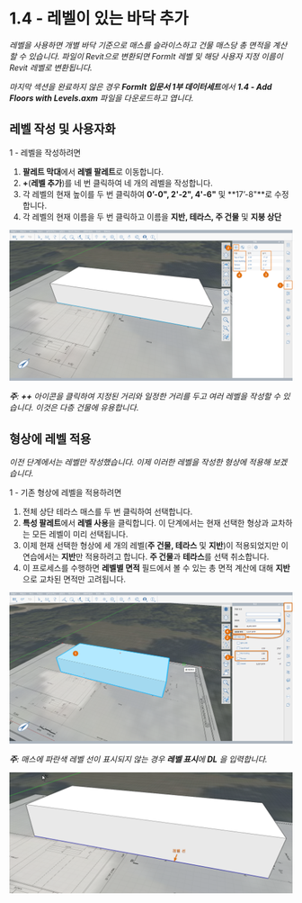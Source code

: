 # 1.4 - 레벨이 있는 바닥 추가

_레벨을 사용하면 개별 바닥 기준으로 매스를 슬라이스하고 건물 매스당 총 면적을 계산할 수 있습니다. 파일이 Revit으로 변환되면 FormIt 레벨 및 해당 사용자 지정 이름이 Revit 레벨로 변환됩니다._

_마지막 섹션을 완료하지 않은 경우 **FormIt 입문서 1부 데이터세트**에서 **1.4 - Add Floors with Levels.axm** 파일을 다운로드하고 엽니다._

## **레벨 작성 및 사용자화**

1 - 레벨을 작성하려면

1. **팔레트 막대**에서 **레벨 팔레트**로 이동합니다.
2. **+**\(**레벨 추가**\)를 네 번 클릭하여 네 개의 레벨을 작성합니다.
3. 각 레벨의 현재 높이를 두 번 클릭하여 **0’-0", 2'-2", 4'-6"** 및 **17’-8"**로 수정합니다.
4. 각 레벨의 현재 이름을 두 번 클릭하고 이름을 **지반, 테라스, 주 건물** 및 **지붕 상단**

![](../../.gitbook/assets/0%20%2816%29.png)

_**주**:_ _**++**_ _아이콘을 클릭하여 지정된 거리와 일정한 거리를 두고 여러 레벨을 작성할 수 있습니다. 이것은 다층 건물에 유용합니다_.

## **형상에 레벨 적용**

_이전 단계에서는 레벨만 작성했습니다. 이제 이러한 레벨을 작성한 형상에 적용해 보겠습니다._

1 - 기존 형상에 레벨을 적용하려면

1. 전체 상단 테라스 매스를 두 번 클릭하여 선택합니다.
2. **특성 팔레트**에서 **레벨 사용**을 클릭합니다. 이 단계에서는 현재 선택한 형상과 교차하는 모든 레벨이 미리 선택됩니다.
3. 이제 현재 선택한 형상에 세 개의 레벨\(**주 건물, 테라스** 및 **지반**\)이 적용되었지만 이 연습에서는 **지반**만 적용하려고 합니다. **주 건물**과 **테라스**를 선택 취소합니다.
4. 이 프로세스를 수행하면 **레벨별 면적** 필드에서 볼 수 있는 총 면적 계산에 대해 **지반**으로 교차된 면적만 고려됩니다.

![](../../.gitbook/assets/1%20%284%29.png)

_**주**: 매스에 파란색 레벨 선이 표시되지 않는 경우_ _**레벨 표시**에_ _**DL**_ _을 입력합니다._

![](../../.gitbook/assets/2%20%283%29.png)

